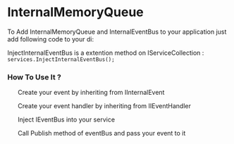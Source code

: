 # InternalMemoryQueue



To Add InternalMemoryQueue and InternalEventBus to your application just add following code to your di:
</br>

InjectInternalEventBus is a extention method on IServiceCollection :
</br>
`services.InjectInternalEventBus();`

<h3> How To Use It ? </h3>
<ol> Create your event by inheriting from IInternalEvent </ol>
<ol> Create your event handler by inheriting from IIEventHandler </ol>
<ol> Inject IEventBus into your service </ol>
<ol> Call Publish method of eventBus and pass your event to it </ol>


